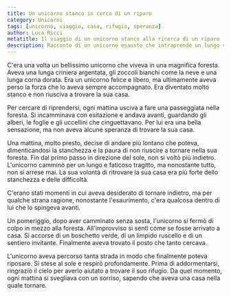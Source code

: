 ```yaml
---
title: Un unicorno stanco in cerca di un riparo
category: Unicorni
tags: [unicorno, viaggio, casa, rifugio, speranza]  
author: Luca Ricci
metatitle: Il viaggio di un unicorno stanco alla ricerca di un riparo
description: Racconto di un unicorno esausto che intraprende un lungo viaggio nella foresta per ritrovare la propria casa, non arrendendosi mai finché non la ritrova.
---
```

C'era una volta un bellissimo unicorno che viveva in una magnifica foresta. Aveva una lunga criniera argentata, gli zoccoli bianchi come la neve e una lunga corna dorata. Era un unicorno felice e libero, ma ultimamente aveva perso la forza che lo aveva sempre accompagnato. Era diventato molto stanco e non riusciva a trovare la sua casa.

Per cercare di riprendersi, ogni mattina usciva a fare una passeggiata nella foresta. Si incamminava con esitazione e andava avanti, guardando gli alberi, le foglie e gli uccellini che cinguettavano. Per lui era una bella sensazione, ma non aveva alcune speranza di trovare la sua casa.

Una mattina, molto presto, decise di andare più lontano che poteva, dimenticandosi la stanchezza e la paura di non riuscire a tornare nella sua foresta. Fin dal primo passo in direzione del sole, non si voltò più indietro. L'unicorno camminò per un lungo e faticoso tragitto, ma nonostante tutto, non si arrese mai. La sua volontà di ritrovare la sua casa era più forte dello stanchezza e delle difficoltà.

C'erano stati momenti in cui aveva desiderato di tornare indietro, ma per qualche strana ragione, nonostante l'esaurimento, c'era qualcosa dentro di lui che lo spingeva avanti.

Un pomeriggio, dopo aver camminato senza sosta, l'unicorno si fermò di colpo in mezzo alla foresta. All'improvviso si sentì come se fosse arrivato a casa. Si accorse di un boschetto verde, di un limpido ruscello e di un sentiero invitante. Finalmente aveva trovato il posto che tanto cercava.

L'unicorno aveva percorso tanta strada in modo che finalmente poteva riposare. Si stese al sole e respirò profondamente. Prima di addormentarsi, ringraziò il cielo per averlo aiutato a trovare il suo rifugio. Da quel momento, ogni mattina si svegliava con un sorriso, sapendo che aveva una casa nella quale tornare.